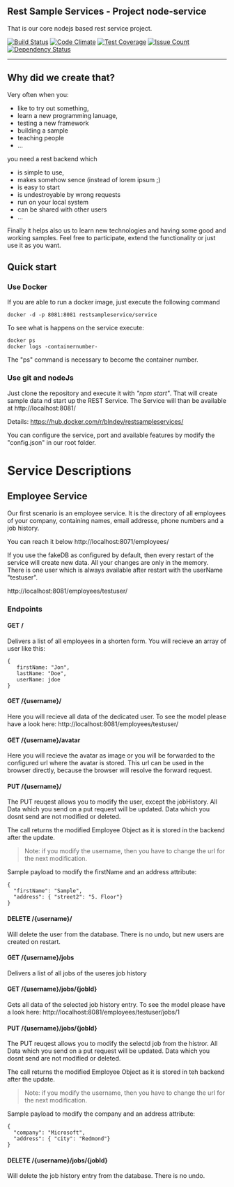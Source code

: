 Rest Sample Services - Project
node-service
-----------------------
That is our core nodejs based rest service project.

[![Build Status](https://travis-ci.org/restSampleServices/node-service.svg?branch=master)](https://travis-ci.org/restSampleServices/node-service)
[![Code Climate](https://codeclimate.com/github/restSampleServices/node-service/badges/gpa.svg)](https://codeclimate.com/github/restSampleServices/node-service)
[![Test Coverage](https://codeclimate.com/github/restSampleServices/node-service/badges/coverage.svg)](https://codeclimate.com/github/restSampleServices/node-service/coverage)
[![Issue Count](https://codeclimate.com/github/restSampleServices/node-service/badges/issue_count.svg)](https://codeclimate.com/github/restSampleServices/node-service)
[![Dependency Status](https://gemnasium.com/badges/github.com/restSampleServices/node-service.svg)](https://gemnasium.com/github.com/restSampleServices/node-service)

---

Why did we create that?
-----------------------
Very often when you:
* like to try out something, 
* learn a new programming lanuage, 
* testing a new framework
* building a sample
* teaching people
* ...

you need a rest backend which
* is simple to use, 
* makes somehow sence (instead of lorem ipsum ;)
* is easy to start
* is undestroyable by wrong requests
* run on your local system
* can be shared with other users
* ...

Finally it helps also us to learn new technologies and having some good and working samples.
Feel free to participate, extend the functionality or just use it as you want.

## Quick start


### Use Docker

If you are able to run a docker image, just execute the following command

    docker -d -p 8081:8081 restsampleservice/service 

To see what is happens on the service execute: 

    docker ps
    docker logs -containernumber-
  
The "ps" command is necessary to become the container number.
### Use git and nodeJs

Just clone the repository and execute it with _"npm start"_. That will create sample data nd start up the REST Service.
The Service will than be available at http://localhost:8081/ 

Details: https://hub.docker.com/r/blndev/restsampleservices/

You can configure the service, port and available features by modify the "config.json" in our root folder.

Service Descriptions
====================

Employee Service
----------------
Our first scenario is an employee service. It is the directory of all employees of your company, containing names, email addresse, phone numbers and a job history.

You can reach it below http://localhost:8071/employees/

If you use the fakeDB as configured by default, then every restart of the service will create new data. All your changes are only in the memory.
There is one user which is always available after restart with the userName "testuser".

http://localhost:8081/employees/testuser/

### Endpoints
#### GET /
Delivers a list of all employees in a shorten form. You will recieve an array of user like this:

    {
       firstName: "Jon",
       lastName: "Doe",
       userName: jdoe
    }


#### GET /{username}/
Here you will recieve all data of the dedicated user.
To see the model please have a look here: http://localhost:8081/employees/testuser/


#### GET /{username}/avatar
Here you will recieve the avatar as image or you will be forwarded to the configured url where the avatar is stored.
This url can be used in the browser directly, because the browser will resolve the forward request.

#### PUT /{username}/
The PUT reuqest allows you to modify the user, except the jobHistory. All Data which you send on a put request will be updated. Data which you dosnt send are not modified or deleted.

The call returns the modified Employee Object as it is stored in the backend after the update.

> Note: if you modify the username, then you have to change the url for the next modification.

Sample payload to modify the firstName and an address attribute:

    {
      "firstName": "Sample",
      "address": { "street2": "5. Floor"}
    }


#### DELETE /{username}/
Will delete the user from the database. There is no undo, but new users are created on restart.

#### GET /{username}/jobs
Delivers a list of all jobs of the useres job history

#### GET /{username}/jobs/{jobId}
Gets all data of the selected job history entry.
To see the model please have a look here: http://localhost:8081/employees/testuser/jobs/1

#### PUT /{username}/jobs/{jobId}
The PUT reuqest allows you to modify the selectd job from the histror. All Data which you send on a put request will be updated. Data which you dosnt send are not modified or deleted.

The call returns the modified Employee Object as it is stored in teh backend after the update.

> Note: if you modify the username, then you have to change the url for the next modification.

Sample payload to modify the company and an address attribute:

    {
      "company": "Microsoft",
      "address": { "city": "Redmond"}
    }


#### DELETE /{username}/jobs/{jobId}
Will delete the job history entry from the database. There is no undo.




